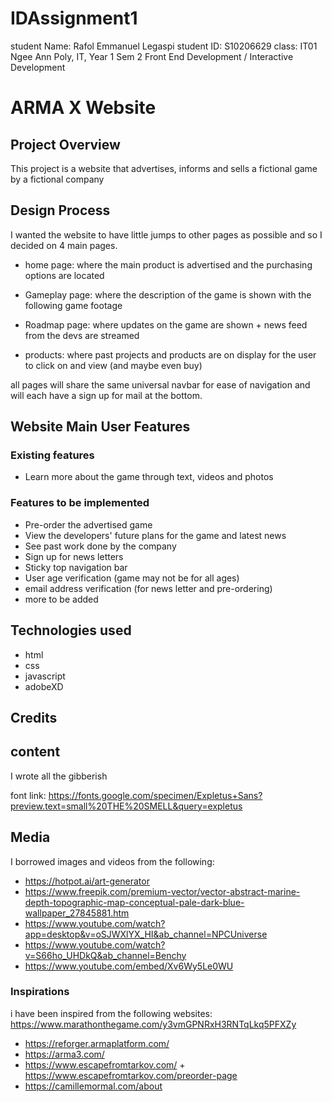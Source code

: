 # IDAssignment1
student Name: Rafol Emmanuel Legaspi
student ID: S10206629
class: IT01
Ngee Ann Poly, IT, Year 1 Sem 2
Front End Development / Interactive Development

# ARMA X Website
## Project Overview
This project is a website that advertises, informs and sells a fictional game by a fictional company

## Design Process
I wanted the website to have little jumps to other pages as possible and so I decided on 4 main pages.

- home page: where the main product is advertised and the purchasing options are located

- Gameplay page: where the description of the game is shown with the following game footage

- Roadmap page: where updates on the game are shown + news feed from the devs are streamed

- products: where past projects and products are on display for the user to click on and view (and maybe even buy)

all pages will share the same universal navbar for ease of navigation and will each have a sign up for mail at the bottom.

## Website Main User Features
### Existing features
- Learn more about the game through text, videos and photos

### Features to be implemented
- Pre-order the advertised game
- View the developers' future plans for the game and latest news
- See past work done by the company
- Sign up for news letters
- Sticky top navigation bar
- User age verification (game may not be for all ages)
- email address verification (for news letter and pre-ordering)
- more to be added

## Technologies used
- html
- css
- javascript
- adobeXD

## Credits
## content
I wrote all the gibberish

font link:
https://fonts.google.com/specimen/Expletus+Sans?preview.text=small%20THE%20SMELL&query=expletus

## Media
I borrowed images and videos from the following:
- https://hotpot.ai/art-generator
- https://www.freepik.com/premium-vector/vector-abstract-marine-depth-topographic-map-conceptual-pale-dark-blue-wallpaper_27845881.htm
- https://www.youtube.com/watch?app=desktop&v=oSJWXlYX_HI&ab_channel=NPCUniverse
- https://www.youtube.com/watch?v=S66ho_UHDkQ&ab_channel=Benchy
- https://www.youtube.com/embed/Xv6Wy5Le0WU
### Inspirations
i have been inspired from the following websites:
https://www.marathonthegame.com/y3vmGPNRxH3RNTqLkq5PFXZy
- https://reforger.armaplatform.com/
- https://arma3.com/
- https://www.escapefromtarkov.com/ + https://www.escapefromtarkov.com/preorder-page
- https://camillemormal.com/about
